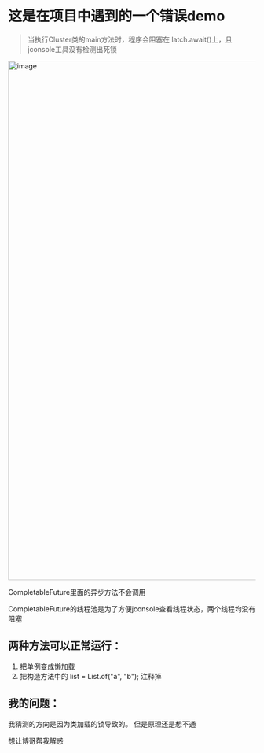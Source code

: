 # 这是在项目中遇到的一个错误demo
>当执行Cluster类的main方法时，程序会阻塞在 latch.await()上，且jconsole工具没有检测出死锁
<img width="1056" alt="image" src="https://github.com/gongxuanzhang/error-demo/assets/48286053/90acffc6-d5a6-4a47-9af6-27243a96f841">

CompletableFuture里面的异步方法不会调用  

CompletableFuture的线程池是为了方便jconsole查看线程状态，两个线程均没有阻塞


## 两种方法可以正常运行：
1. 把单例变成懒加载
2. 把构造方法中的   list = List.of("a", "b"); 注释掉


##  我的问题：

我猜测的方向是因为类加载的锁导致的。 但是原理还是想不通

想让博哥帮我解惑

